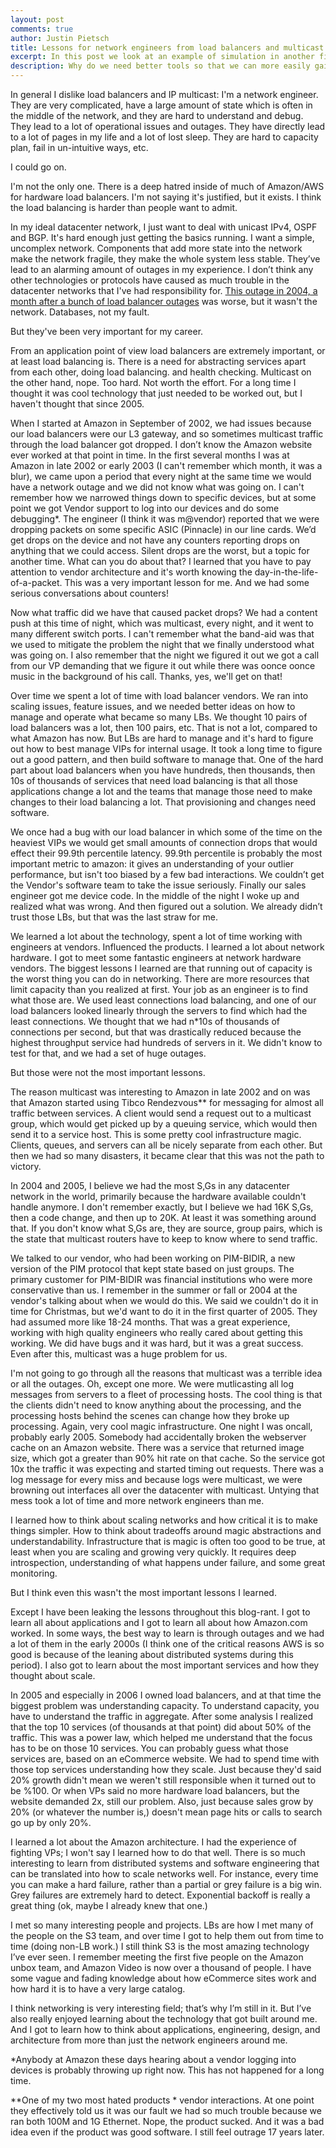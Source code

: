 ```yaml
---
layout: post
comments: true
author: Justin Pietsch
title: Lessons for network engineers from load balancers and multicast
excerpt: In this post we look at an example of simulation in another field and think about how we can apply that to networking.
description: Why do we need better tools so that we can more easily gain intuition in networking?
---
```


In general I dislike load balancers and IP multicast: I'm a network engineer. They are very complicated, have a 
large amount of state which is often in the middle of the network, and they are hard to understand and debug. 
They lead to a lot of operational issues and outages. They have directly lead to a lot of pages 
in my life and a lot of lost sleep. They are hard to capacity plan, fail in un-intuitive ways, etc. 

I could go on.

I'm not the only one. There is a deep hatred inside of much of Amazon/AWS for hardware load balancers. I'm not saying it's  justified, but it exists. I think the load balancing is harder than people want to admit.

In my ideal datacenter network, I just want to deal with unicast IPv4, OSPF and BGP. It's hard enough just getting the basics running. I want a simple, uncomplex network. Components that add more state into the network make the network fragile, they make the whole system less stable. They’ve lead to an alarming amount of outages in my experience. I don’t think any other technologies or protocols have caused as much trouble in the datacenter networks that I've had responsibility for. [This outage in 2004, a month after a bunch of load balancer outages](https://www.cnet.com/news/amazon-com-hit-with-outages/) was worse, but it wasn't the network. Databases, not my fault.

But they've been very important for my career.

From an application point of view load balancers are extremely important, or at least load balancing is. There is a need for abstracting services apart from each other, doing load balancing. and health checking. Multicast on the other hand, nope. Too hard. Not worth the effort. For a long time I thought it was cool technology that just needed to be worked out, but I haven't thought that since 2005.

When I started at Amazon in September of 2002, we had issues because our load balancers were our L3 gateway, and so sometimes multicast traffic through the load balancer got dropped. I don’t know the Amazon website ever worked at that point in time. In the first several months I was at Amazon in late 2002 or early 2003 (I can't remember which month, it was a blur), we came upon a period that every night at the same time we would have a network outage and we did not know what was going on. I can't remember how we narrowed things down to specific devices, but at some point we got Vendor support to log into our devices and do some debugging*. The engineer (I think it was m@vendor) reported that we were dropping packets on some specific ASIC (Pinnacle) in our line cards. We’d get drops on the device and not have any counters reporting drops on anything that we could access. Silent drops are the worst, but a topic for another time. What can you do about that? I learned that you have to pay attention to vendor architecture and it's worth knowing the day-in-the-life-of-a-packet. This was a very important lesson for me. And we had some serious conversations about counters!

Now what traffic did we have that caused packet drops? We had a content push at this time of night, which was multicast, every night, and it went to many different switch ports. I can't remember what the band-aid was that we used to mitigate the problem the night that we finally understood what was going on. I also remember that the night we figured it out we got a call from our VP demanding that we figure it out while there was oonce oonce music in the background of his call. Thanks, yes, we'll get on that!

Over time we spent a lot of time with load balancer vendors. We ran into scaling issues, feature issues, and we needed better ideas on how to manage and operate what became so many LBs.  We thought 10 pairs of load balancers was a lot, then 100 pairs, etc. That is not a lot, compared to what Amazon has now. But LBs are hard to manage and it's hard to figure out how to best manage VIPs for internal usage. It took a long time to figure out a good pattern, and then build software to manage that. One of the hard part about load balancers when you have hundreds, then thousands, then 10s of thousands of services that need load balancing is that all those applications change a lot and the teams that manage those need to make changes to their load balancing a lot. That provisioning and changes need software.

We once had a bug with our load balancer in which some of the time on the heaviest VIPs we would get small amounts of connection drops that would effect their 99.9th percentile latency. 99.9th percentile is probably the most important metric to amazon: it gives an understanding of your outlier performance, but isn't too biased by a few bad interactions. We couldn’t get the Vendor's software team to take the issue seriously. Finally our sales engineer got me device code. In the middle of the night I woke up and realized what was wrong. And then figured out a solution. We already didn’t trust those LBs, but that was the last straw for me.

We learned a lot about the technology, spent a lot of time working with engineers at vendors. Influenced the products. I learned a lot about network hardware. I got to meet some fantastic engineers at network hardware vendors. The biggest lessons I learned are that running out of capacity is the worst thing you can do in networking. There are more resources that limit capacity than you realized at first. Your job as an engineer is to find what those are. We used least connections load balancing, and one of our load balancers looked linearly through the servers to find which had the least connections. We thought that we had n*10s of thousands of connections per second, but that was drastically reduced because the highest throughput service had hundreds of servers in it. We didn't know to test for that, and we had a set of huge outages.

But those were not the most important lessons. 

The reason multicast was interesting to Amazon in late 2002 and on was that Amazon started using Tibco Rendezvous** for messaging for almost all traffic between services. A client would send a request out to a multicast group, which would get picked up by a queuing service, which would then send it to a service host. This is some pretty cool infrastructure magic. Clients, queues, and servers can all be nicely separate from each other. But then we had so many disasters, it became clear that this was not the path to victory.

In 2004 and 2005, I believe we had the most S,Gs in any datacenter network in the world, primarily because the hardware available couldn't handle anymore. I don't remember exactly, but I believe we had 16K S,Gs, then a code change, and then up to 20K. At least it was something around that. If you don't know what S,Gs are, they are source, group pairs, which is the state that multicast routers have to keep to know where to send traffic. 

We talked to our vendor, who had been working on PIM-BIDIR, a new version of the PIM protocol that kept state based on just groups. The primary customer for PIM-BIDIR was financial institutions who were more conservative than us. I remember in the summer or fall or 2004 at the vendor's talking about when we would do this. We said we couldn't do it in time for Christmas, but we'd want to do it in the first quarter of 2005. They had assumed more like 18-24 months. That was a great experience, working with high quality engineers who really cared about getting this working. We did have bugs and it was hard, but it was a great success. Even after this, multicast was a huge problem for us.

I'm not going to go through all the reasons that multicast was a terrible idea or all the  outages. Oh, except one more. We were mutlicasting all log messages from servers to a fleet of processing hosts. The cool thing is that the clients didn't need to know anything about the processing, and the processing hosts behind the scenes can change how they broke up processing. Again, very cool magic infrastructure. One night I was oncall, probably early 2005. Somebody had accidentally broken the webserver cache on an Amazon website. There was a service that returned image size, which got a greater than 90% hit rate on that cache. So the service got 10x the traffic it was expecting and started timing out requests. There was a log message for every miss and because logs were multicast, we were browning out interfaces all over the datacenter with multicast. Untying that mess took a lot of time and more network engineers than me.

I learned how to think about scaling networks and how critical it is to make things simpler. How to think about tradeoffs around magic abstractions and understandability. Infrastructure that is magic is often too good to be true, at least when you are scaling and growing very quickly. It requires deep introspection, understanding of what happens under failure, and some great monitoring.

But I think even this wasn't the most important lessons I learned.

Except I have been leaking the lessons throughout this blog-rant. I got to learn all about applications and I got to learn all about how Amazon.com worked. In some ways, the best way to learn is through outages and we had a lot of them in the early 2000s (I think one of the critical reasons AWS is so good is because of the leaning about distributed systems during this period). I also got to learn about the most important services and how they thought about scale.

In 2005 and especially in 2006 I owned load balancers, and at that time the biggest problem was understanding capacity. To understand capacity, you have to understand the traffic in aggregate. After some analysis I realized that the top 10 services (of thousands at that point) did about 50% of the traffic. This was a power law, which helped me understand that the focus has to be on those 10 services. You can probably guess what those services are, based on an eCommerce website. We had to spend time with those top services understanding how they scale. Just because they'd said 20% growth didn't mean we weren't still responsible when it turned out to be %100. Or when VPs said no more hardware load balancers, but the website demanded 2x, still our problem. Also, just because sales grow by 20% (or whatever the number is,) doesn't mean page hits or calls to search go up by only 20%.

I learned a lot about the Amazon architecture. I had the experience of fighting VPs; I won't say I learned how to do that well. There is so much interesting to learn from distributed systems and software engineering that can be translated into how to scale networks well. For instance, every time you can make a hard failure, rather than a partial or grey failure is a big win. Grey failures are extremely hard to detect. Exponential backoff is really a great thing (ok, maybe I already knew that one.)

I met so many interesting people and projects. LBs are how I met many of the people on the S3 team, and over time I got to help them out from time to time (doing non-LB work.) I still think S3 is the most amazing technology I’ve ever seen. I remember meeting the first five people on the Amazon unbox team, and Amazon Video is now over a thousand of people. I have some vague and fading knowledge about how eCommerce sites work and how hard it is to have a very large catalog.

I think networking is very interesting field; that’s why I’m still in it. But I’ve also really enjoyed learning about the technology that got built around me. And I got to learn how to think about applications, engineering, design, and architecture from more than just the network engineers around me.

 

*Anybody at Amazon these days hearing about a vendor logging into devices is probably throwing up right now. This has not happened for a long time.

**One of my two most hated products * vendor interactions. At one point they effectively told us it was our fault we had so much trouble because we ran both 100M and 1G Ethernet. Nope, the product sucked. And it was a bad idea even if the product was good software. I still feel outrage 17 years later.